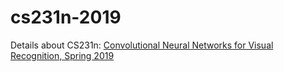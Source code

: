# cs231n-2019

 Details about CS231n: [Convolutional Neural Networks for Visual Recognition, Spring 2019](http://cs231n.stanford.edu/)
 
